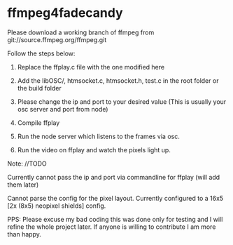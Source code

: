 ffmpeg4fadecandy
================

Please download a working branch of ffmpeg from git://source.ffmpeg.org/ffmpeg.git

Follow the steps below:

1) Replace the ffplay.c file with the one modified here

2) Add the libOSC/, htmsocket.c, htmsocket.h, test.c  in the root folder or the build folder

3) Please change the ip and port to your desired value (This is usually your osc server and port from node)

4) Compile ffplay

5) Run the node server which listens to the frames via osc. 

6) Run the video on ffplay and watch the pixels light up.

Note: //TODO

Currently cannot pass the ip and port via commandline for ffplay (will add them later)

Cannot parse the config for the pixel layout. Currently configured to a 16x5 [2x (8x5) neopixel shields] config.

PPS: Please excuse my bad coding this was done only for testing and I will refine the whole project later. If anyone is willing to contribute I am more than happy.


